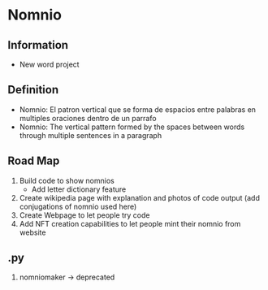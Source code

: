 # Nomnio

## Information
- New word project

## Definition
- Nomnio: El patron vertical que se forma de espacios entre palabras en multiples oraciones dentro de un parrafo
- Nomnio: The vertical pattern formed by the spaces between words through multiple sentences in a paragraph

## Road Map 
1. Build code to show nomnios
    - Add letter dictionary feature
2. Create wikipedia page with explanation and photos of code output (add conjugations of nomnio used here)
3. Create Webpage to let people try code
5. Add NFT creation capabilities to let people mint their nomnio from website 

## .py
1. nomniomaker -> deprecated
